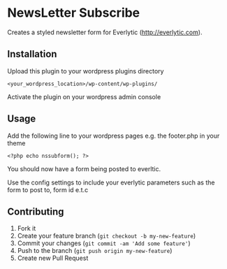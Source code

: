 # NewsLetter Subscribe

Creates a styled newsletter form for Everlytic (http://everlytic.com).

## Installation

Upload this plugin to your wordpress plugins directory

    <your_wordpress_location>/wp-content/wp-plugins/

Activate the plugin on your wordpress admin console

## Usage

Add the following line to your wordpress pages e.g. the footer.php in your theme

```
<?php echo nssubform(); ?>
```

You should now have a form being posted to everltic.

Use the config settings to include your everlytic parameters such as the form to post to, form id e.t.c

## Contributing

1. Fork it
2. Create your feature branch (`git checkout -b my-new-feature`)
3. Commit your changes (`git commit -am 'Add some feature'`)
4. Push to the branch (`git push origin my-new-feature`)
5. Create new Pull Request
